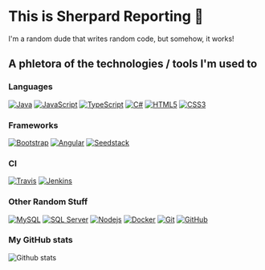 # This is Sherpard Reporting 👋

I'm a random dude that writes random code, but somehow, it works!

## A phletora of the technologies / tools I'm used to

### Languages

[![Java](https://img.shields.io/badge/Java-orange?style=flat&logo=java&logoColor=white&link=https://github.com/sherpard)](https://github.com/sherpard) 
[![JavaScript](https://img.shields.io/badge/-JavaScript-black?style=flat&logo=javascript&link=https://github.com/sherpard)](https://github.com/sherpard) 
[![TypeScript](https://img.shields.io/badge/-TypeScript-blue?style=flat&logo=typescript&link=https://github.com/sherpard)](https://github.com/sherpard) 
[![C#](https://img.shields.io/badge/-csharp-blue?style=flat&logo=c-sharp&link=https://github.com/sherpard)](https://github.com/sherpard) 
[![HTML5](https://img.shields.io/badge/-HTML5-E34F26?style=flat&logo=html5&logoColor=white&link=https://github.com/sherpard)](https://github.com/sherpard) 
[![CSS3](https://img.shields.io/badge/-CSS3-1572B6?style=flat&logo=css3&link=https://github.com/sherpard)](https://github.com/sherpard) 

### Frameworks

[![Bootstrap](https://img.shields.io/badge/-Bootstrap-563D7C?style=flat&logo=bootstrap&link=https://github.com/sherpard)](https://github.com/sherpard) 
[![Angular](https://img.shields.io/badge/Angular-red?style=flat&logo=angular&link=https://github.com/sherpard)](https://github.com/sherpard) 
[![Seedstack](https://img.shields.io/badge/-Seedstack-green?style=flat&link=https://github.com/sherpard)](https://github.com/sherpard) 

### CI

[![Travis](https://img.shields.io/badge/-Travis-red?style=flat&logo=travis&link=https://github.com/sherpard)](https://github.com/sherpard) 
[![Jenkins](https://img.shields.io/badge/-Jenkins-AAAAAA?style=flat&logoColor=000000&logo=jenkins&link=https://github.com/sherpard)](https://github.com/sherpard) 

### Other Random Stuff

[![MySQL](https://img.shields.io/badge/-MySQL-black?style=flat&logo=mysql&link=https://github.com/sherpard)](https://github.com/sherpard)
[![SQL Server](https://img.shields.io/badge/Sql_Server-181717?style=flat&logo=microsoft-sql-server&link=https://github.com/sherpard)](https://github.com/sherpard)
[![Nodejs](https://img.shields.io/badge/-Nodejs-black?style=flat&logo=Node.js&link=https://github.com/sherpard)](https://github.com/sherpard) 
[![Docker](https://img.shields.io/badge/-Docker-black?style=flat&logo=docker&link=https://github.com/sherpard)](https://github.com/sherpard) 
[![Git](https://img.shields.io/badge/-Git-black?style=flat&logo=git&link=https://github.com/sherpard)](https://github.com/sherpard) 
[![GitHub](https://img.shields.io/badge/-GitHub-181717?style=flat&logo=github&link=https://github.com/sherpard)](https://github.com/sherpard)

### My GitHub stats
![Github stats](https://github-readme-stats.vercel.app/api?username=sherpard&theme=radical&show_icons=truel&compact=true)
